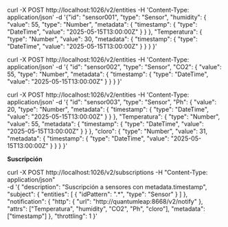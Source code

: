 curl -X POST http://localhost:1026/v2/entities -H 'Content-Type: application/json' -d '{"id": "sensor001", "type": "Sensor", "humidity": { "value": 55, "type": "Number", "metadata": {
    "timestamp": {
      "type": "DateTime",
      "value": "2025-05-15T13:00:00Z"
    }
  } }, "Temperatura": { "type": "Number", "value": 30, "metadata": {
    "timestamp": {
      "type": "DateTime",
      "value": "2025-05-15T13:00:00Z"
        }
      } 
    } 
}'


curl -X POST   http://localhost:1026/v2/entities   -H 'Content-Type: application/json'   -d '{
  "id": "sensor002",
  "type": "Sensor",
  "CO2": {
    "value": 55,
    "type": "Number", "metadata": {
    "timestamp": {
      "type": "DateTime",
      "value": "2025-05-15T13:00:00Z"
        }
      }
  } 
}'

curl -X POST   http://localhost:1026/v2/entities   -H 'Content-Type: application/json'   -d '{
  "id": "sensor003",
  "type": "Sensor",
  "Ph": {
    "value": 20,
    "type": "Number", "metadata": {
    "timestamp": {
      "type": "DateTime",
      "value": "2025-05-15T13:00:00Z"
    }
  }
  }, 
  "Temperatura": {
    "type": "Number", 
    "value": 55, "metadata": {
    "timestamp": {
      "type": "DateTime",
      "value": "2025-05-15T13:00:00Z"
    }
  }
  }, 
  "cloro": {
    "type": "Number", 
    "value": 31, 
    "metadata": {
        "timestamp": {
          "type": "DateTime",
          "value": "2025-05-15T13:00:00Z"
        }
      }
  }
}'


**Suscripción**

curl -X POST http://localhost:1026/v2/subscriptions -H "Content-Type: application/json" \
  -d '{
    "description": "Suscripción a sensores con metadata.timestamp",
    "subject": {
      "entities": [
        { "idPattern": ".*", "type": "Sensor" }
      ]
    },
    "notification": {
      "http": {
        "url": "http://quantumleap:8668/v2/notify"
      },
      "attrs": ["Temperatura", "humidity", "CO2", "Ph", "cloro"],
      "metadata": ["timestamp"]
    },
    "throttling": 1
  }'

